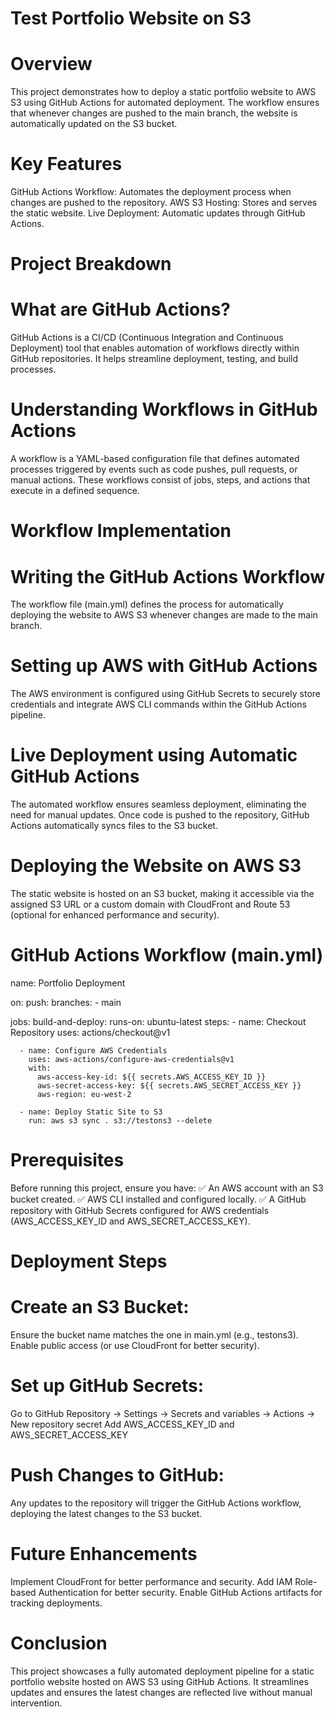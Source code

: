 # Test Portfolio Website on S3

# Overview
This project demonstrates how to deploy a static portfolio website to AWS S3 using GitHub Actions for automated deployment. The workflow ensures that whenever changes are pushed to the main branch, the website is automatically updated on the S3 bucket.

# Key Features
GitHub Actions Workflow: Automates the deployment process when changes are pushed to the repository.
AWS S3 Hosting: Stores and serves the static website.
Live Deployment: Automatic updates through GitHub Actions.

# Project Breakdown

# What are GitHub Actions?
GitHub Actions is a CI/CD (Continuous Integration and Continuous Deployment) tool that enables automation of workflows directly within GitHub repositories. It helps streamline deployment, testing, and build processes.

# Understanding Workflows in GitHub Actions
A workflow is a YAML-based configuration file that defines automated processes triggered by events such as code pushes, pull requests, or manual actions. These workflows consist of jobs, steps, and actions that execute in a defined sequence.

# Workflow Implementation
# Writing the GitHub Actions Workflow
The workflow file (main.yml) defines the process for automatically deploying the website to AWS S3 whenever changes are made to the main branch.

# Setting up AWS with GitHub Actions
The AWS environment is configured using GitHub Secrets to securely store credentials and integrate AWS CLI commands within the GitHub Actions pipeline.

# Live Deployment using Automatic GitHub Actions
The automated workflow ensures seamless deployment, eliminating the need for manual updates. Once code is pushed to the repository, GitHub Actions automatically syncs files to the S3 bucket.

# Deploying the Website on AWS S3
The static website is hosted on an S3 bucket, making it accessible via the assigned S3 URL or a custom domain with CloudFront and Route 53 (optional for enhanced performance and security).

# GitHub Actions Workflow (main.yml)
name: Portfolio Deployment

on:
  push:
    branches:
      - main

jobs:
  build-and-deploy:
    runs-on: ubuntu-latest
    steps:
      - name: Checkout Repository
        uses: actions/checkout@v1

      - name: Configure AWS Credentials
        uses: aws-actions/configure-aws-credentials@v1
        with:
          aws-access-key-id: ${{ secrets.AWS_ACCESS_KEY_ID }}
          aws-secret-access-key: ${{ secrets.AWS_SECRET_ACCESS_KEY }}
          aws-region: eu-west-2

      - name: Deploy Static Site to S3
        run: aws s3 sync . s3://testons3 --delete
# Prerequisites
Before running this project, ensure you have:
✅ An AWS account with an S3 bucket created.
✅ AWS CLI installed and configured locally.
✅ A GitHub repository with GitHub Secrets configured for AWS credentials (AWS_ACCESS_KEY_ID and AWS_SECRET_ACCESS_KEY).

# Deployment Steps
# Create an S3 Bucket:
Ensure the bucket name matches the one in main.yml (e.g., testons3).
Enable public access (or use CloudFront for better security).

# Set up GitHub Secrets:
Go to GitHub Repository → Settings → Secrets and variables → Actions → New repository secret
Add AWS_ACCESS_KEY_ID and AWS_SECRET_ACCESS_KEY

# Push Changes to GitHub:
Any updates to the repository will trigger the GitHub Actions workflow, deploying the latest changes to the S3 bucket.

# Future Enhancements
Implement CloudFront for better performance and security.
Add IAM Role-based Authentication for better security.
Enable GitHub Actions artifacts for tracking deployments.

# Conclusion
This project showcases a fully automated deployment pipeline for a static portfolio website hosted on AWS S3 using GitHub Actions. It streamlines updates and ensures the latest changes are reflected live without manual intervention.

